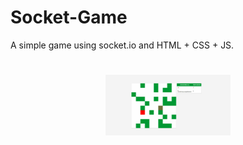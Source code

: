 # Socket-Game
A simple game using socket.io and HTML + CSS + JS.

<h1 align="center">
    <img alt="game" title="#delicinha" src="https://github.com/Spinnafre/Socket-Game/blob/master/game.gif" width="200px" />
</h1>
